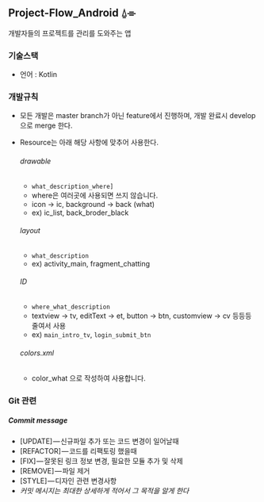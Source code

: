 ## Project-Flow_Android ⍙⌯

 개발자들의 프로젝트를 관리를 도와주는 앱


### 기술스택


+ 언어 : Kotlin


### 개발규칙


+ 모든 개발은 master branch가 아닌 feature에서 진행하며, 개발 완료시 develop으로 merge 한다.

+ Resource는 아래 해당 사항에 맞추어 사용한다.

  ###### drawable
    + `what_description_where]`
    + where은 여러곳에 사용되면 쓰지 않습니다.
    + icon -> ic, background -> back  (what)
    + ex) ic_list, back_broder_black
  
  ###### layout
    + `what_description`
    + ex) activity_main, fragment_chatting
  
  ###### ID
    + `where_what_description`
    + textview -> tv, editText -> et, button -> btn, customview → cv 등등등 줄여서 사용
    + ex) `main_intro_tv`, `login_submit_btn`
  
  ###### colors.xml
    + color_what 으로 작성하여 사용합니다.


### 	Git 관련  

  ##### Commit message 

  + [UPDATE] — 신규파일 추가 또는 코드 변경이 일어날때
  + [REFACTOR] — 코드를 리팩토링 했을때
  + [FIX] — 잘못된 링크 정보 변경, 필요한 모듈 추가 및 삭제
  + [REMOVE] — 파일 제거
  + [STYLE] — 디자인 관련 변경사항
  + *커밋 메시지는 최대한 상세하게 적어서 그 목적을 알게 한다*

